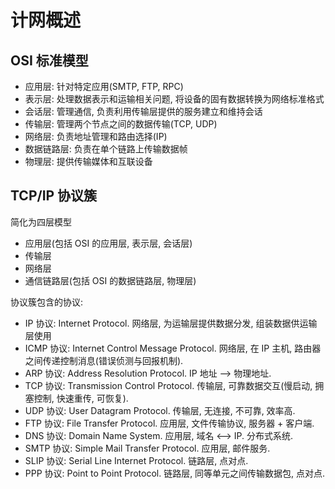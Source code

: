 # 计网概述

## OSI 标准模型
- 应用层: 针对特定应用(SMTP, FTP, RPC)
- 表示层: 处理数据表示和运输相关问题, 将设备的固有数据转换为网络标准格式
- 会话层: 管理通信, 负责利用传输层提供的服务建立和维持会话
- 传输层: 管理两个节点之间的数据传输(TCP, UDP)
- 网络层: 负责地址管理和路由选择(IP)
- 数据链路层: 负责在单个链路上传输数据帧
- 物理层: 提供传输媒体和互联设备

## TCP/IP 协议簇
简化为四层模型
- 应用层(包括 OSI 的应用层, 表示层, 会话层)
- 传输层
- 网络层
- 通信链路层(包括 OSI 的数据链路层, 物理层)

协议簇包含的协议:
- IP 协议: Internet Protocol. 网络层, 为运输层提供数据分发, 组装数据供运输层使用
- ICMP 协议: Internet Control Message Protocol. 网络层, 在 IP 主机, 路由器之间传递控制消息(错误侦测与回报机制).
- ARP 协议: Address Resolution Protocol. IP 地址 --> 物理地址.
- TCP 协议: Transmission Control Protocol. 传输层, 可靠数据交互(慢启动, 拥塞控制, 快速重传, 可恢复).
- UDP 协议: User Datagram Protocol. 传输层, 无连接, 不可靠, 效率高.
- FTP 协议: File Transfer Protocol. 应用层, 文件传输协议, 服务器 + 客户端.
- DNS 协议: Domain Name System. 应用层, 域名 <--> IP. 分布式系统.
- SMTP 协议: Simple Mail Transfer Protocol. 应用层, 邮件服务.
- SLIP 协议: Serial Line Internet Protocol. 链路层, 点对点.
- PPP 协议: Point to Point Protocol. 链路层, 同等单元之间传输数据包, 点对点.

